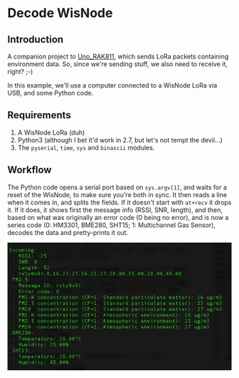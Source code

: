 # Decode WisNode

## Introduction

A companion project to [Uno_RAK811](https://github.com/Kongduino/Inkplate_Raw_Bitmap), which sends LoRa packets containing environment data. So, since we're sending stuff, we also need to receive it, right? ;-)

In this example, we'll use a computer connected to a WisNode LoRa via USB, and some Python code.

## Requirements

1. A WisNode LoRa (duh)
2. Python3 (although I bet it'd work in 2.7, but let's not tempt the devil...)
3. The `pyserial`, `time`, `sys` and `binascii` modules.

## Workflow

The Python code opens a serial port based on `sys.argv[1]`, and waits for a reset of the WisNode, to make sure you're both in sync. It then reads a line when it comes in, and splits the fields. If it doesn't start with `at+recv` it drops it. If it does, it shows first the message info (RSSI, SNR, length), and then, based on what was originally an error code (0 being no error), and is now a series code (0: HM3301, BME280, SHT15; 1: Multichannel Gas Sensor), decodes the data and pretty-prints it out.

<div align="center"><img src="Screenshot.png" align=center /></div>
